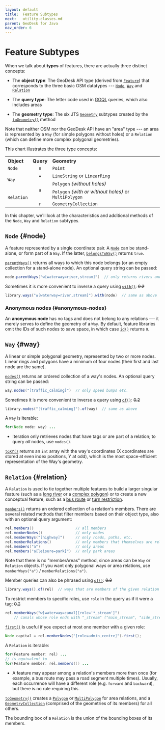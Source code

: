 ```yaml
---
layout: default
title:  Feature Subtypes
next:   utility-classes.md
parent: GeoDesk for Java
nav_order: 6
---
```


<style>
table.types td
{
    vertical-align: middle;
}

table.types th
{
    text-align: left;
}

.center
{
    text-align: center;
}

</style>

# Feature Subtypes

When we talk about **types** of features, there are actually three distinct concepts:

- The **object type**: The GeoDesk API type (derived from [`Feature`]({{site.javadoc}}feature/Feature.html)) that corresponds to the three basic OSM datatypes --- [`Node`]({{site.javadoc}}feature/Node.html), [`Way`]({{site.javadoc}}feature/Way.html) and [`Relation`]({{site.javadoc}}feature/Relation.html)

- The **query type**: The letter code used in [GOQL](goql) queries, which also includes areas

- The **geometry type**: The six JTS [`Geometry`]({{site.javadoc_jts}}geom/Geometry.html) subtypes created by the [`toGeometry()`]({{site.javadoc}}feature/Feature.html#toGeometry())  method


Note that neither OSM nor the GeoDesk API have an "area" type --- an area is represented by a `Way` (for simple polygons without holes) or a `Relation` (which can define more complex polygonal geometries).

This chart illustrates the three type concepts:

<table class="types">
<tr>
<th>Object</th>
<th>Query</th>
<th>Geometry</th>
</tr>
<tr>
<td><code>Node</code></td>
<td class="center"><code>n</code></td>
<td><code>Point</code></td>
</tr>
<tr>
<td rowspan="2"><code>Way</code></td>
<td class="center"><code>w</code></td>
<td><code>LineString</code> or <code>LinearRing</code></td>
</tr>
<tr>
<td class="center" rowspan="2"><code>a</code></td>
<td><code>Polygon</code> <i>(without holes)</i></td>
</tr>
<tr>
<td rowspan="2"><code>Relation</code></td>
<td><code>Polygon</code> <i>(with or without holes)</i> or <code>MultiPolygon</code></td>
</tr>
<tr>
<td class="center"><code>r</code></td>
<td><code>GeometryCollection</code></td>
</tr>
</table>

In this chapter, we'll look at the characteristics and additional methods of the `Node`, `Way` and `Relation` subtypes.

## `Node` {#node}

A feature represented by a single coordinate pair. A [`Node`]({{site.javadoc}}feature/Node.html) can be stand-alone, or form part of a `Way`. If the latter, [`belongsToWay()`]({{site.javadoc}}feature/Node.html#belongsToWay()) returns `true`.

[`parentWays()`]({{site.javadoc}}feature/Node.html#parentWays()) returns all ways to which this node belongs (or an empty collection for a stand-alone node). An optional query string can be passed:

```java
node.parentWays("w[waterway=river,stream]")  // only returns rivers and streams 
```

Sometimes it is more convenient to inverse a query using [`with()`]({{site.javadoc}}feature/Features.html#with(com.geodesk.feature.Feature)): ~~0.2~~

```java
library.ways("w[waterway=river,stream]").with(node)  // same as above  
```


### Anonymous nodes {#anonymous-nodes}

An **anonymous node** has no tags and does not belong to any relations --- it merely serves to define the geometry of a `Way`. By default, feature libraries omit the IDs of such nodes to save space, in which case [`id()`]({{site.javadoc}}feature/Feature.html#id()) returns `0`. 

## `Way` <a id=way></a> {#way}

A linear or simple polygonal geometry, represented by two or more nodes. Linear rings and polygons have a minimum of four nodes (their first and last node are the same). 

[`nodes()`]({{site.javadoc}}feature/Way.html#nodes()) returns an ordered collection of a way's nodes. An optional query string can be passed:

```java
way.nodes("[traffic_calming]")  // only speed bumps etc.
```

Sometimes it is more convenient to inverse a query using [`of()`]({{site.javadoc}}feature/Features.html#of(com.geodesk.feature.Feature)): ~~0.2~~

```java
library.nodes("[traffic_calming]").of(way)  // same as above  
```

A `Way` is iterable:

```java
for(Node node: way) ...
```

- Iteration only retrieves nodes that have tags or are part of a relation; to query *all* nodes, use `nodes()`.

[`toXY()`]({{site.javadoc}}feature/Way.html#toXY()) returns an `int` array with the way's coordinates (X coordinates are stored at even index positions, Y at odd), which is the most space-efficient representation of the Way's geometry.



## `Relation` {#relation}

A `Relation` is used to tie together multiple features to build a larger singular feature (such as a [long river](https://wiki.openstreetmap.org/wiki/Relation:waterway) or a [complex polygon](https://wiki.openstreetmap.org/wiki/Relation:multipolygon)) or to create a new conceptual feature, such as a [bus route](https://wiki.openstreetmap.org/wiki/Relation:route) or [turn restriction](https://wiki.openstreetmap.org/wiki/Relation:restriction).

[`members()`]({{site.javadoc}}feature/Relation.html#members()) returns an ordered collection of a relation's members. There are several related methods that filter members based on their object type, also with an optional query argument:

```java
rel.members()                   // all members
rel.memberNodes()               // only nodes
rel.memberWays("[highway]")     // only roads, paths, etc. 
rel.memberRelations()           // only members that themselves are relations
rel.members("a")                // only areas
rel.members("a[leisure=park]")  // only park areas
```

Note that there is no "memberAreas" method, since areas can be `Way` or `Relation` objects. If you want only polygonal ways or area relations, use `memberWays("a")` / `memberRelations("a")`.

Member queries can also be phrased using [`of()`]({{site.javadoc}}feature/Features.html#of(com.geodesk.feature.Feature)): ~~0.2~~

```java
library.ways().of(rel)  // ways that are members of the given relation   
```


To restrict members to specific roles, use `role` in the query as if it were a tag: ~~0.2~~

```java
rel.memberWays("w[waterway=canal][role='*_stream']")  
    // canals whose role ends with "_stream" ("main_stream", "side_stream") 
```

[`first()`]({{site.javadoc}}feature/Features.html#first()) is useful if you expect at most one member with a given role:

```java
Node capital = rel.memberNodes("[role=admin_centre]").first();
```

A `Relation` is iterable:

```java
for(Feature member: rel) ...
// is equivalent to
for(Feature member: rel.members()) ...
```

- A feature may appear among a relation's members more than once (for example, a bus route may pass a road segment multiple times). Usually, each occurrence will have a different role (e.g. `forward` and `backward`), but there is no rule requiring this.

[`toGeometry()`]({{site.javadoc}}feature/Feature.html#toGeometry()) creates a [`Polygon`]({{site.javadoc_jts}}geom/Polygon.html) or [`MultiPolygon`]({{site.javadoc_jts}}geom/MultiPolygon.html) for area relations, and a [`GeometryCollection`]({{site.javadoc_jts}}geom/GeometryCollection.html) (comprised of the geometries of its members) for all others.


The bounding box of a `Relation` is the union of the bounding boxes of its members.





<a name="member-queries">


